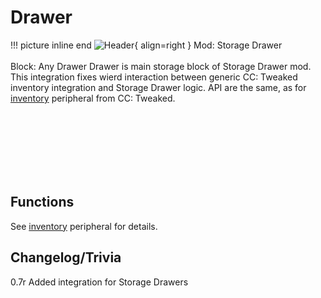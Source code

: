 # Drawer

!!! picture inline end
    ![Header](){ align=right }
    Mod: Storage Drawer <br><br/>
    Block: Any Drawer
Drawer is main storage block of Storage Drawer mod. This integration fixes wierd interaction between generic CC: Tweaked inventory integration and Storage Drawer logic. API are the same, as for [inventory](https://tweaked.cc/generic_peripheral/inventory.html) peripheral from CC: Tweaked.

<br><br/>
<br><br/>
<br><br/>

## Functions

See [inventory](https://tweaked.cc/generic_peripheral/inventory.html) peripheral for details.

## Changelog/Trivia

0.7r
Added integration for Storage Drawers
